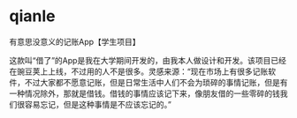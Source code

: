 # qianle
有意思没意义的记账App【学生项目】

这款叫“借了”的App是我在大学期间开发的，由我本人做设计和开发。该项目已经在豌豆荚上上线，不过用的人不是很多。灵感来源：“现在市场上有很多记账软件，不过大家都不愿意记账，但是日常生活中人们不会为琐碎的事情记账，但是有一种情况除外，那就是借钱。借钱的事情应该记下来，像朋友借的一些零碎的钱我们很容易忘记，但是这种事情是不应该忘记的。”
